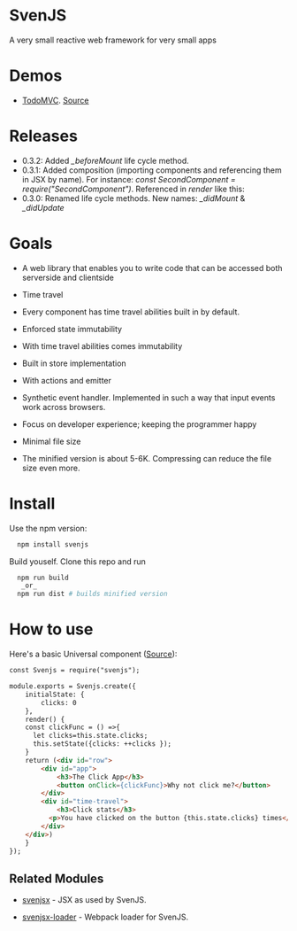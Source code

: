 # SvenJS

A very small reactive web framework for very small apps

# Demos

  - [TodoMVC](http://svenjs-todomvc.herokuapp.com/). [Source](https://github.com/svenanders/svenjs-todomvc)

# Releases

 - 0.3.2: Added *_beforeMount* life cycle method. 
 - 0.3.1: Added composition (importing components and referencing them in JSX by name). For instance: _const SecondComponent = require("SecondComponent")_. Referenced in _render_ like this: _<SecondComponent />_
 - 0.3.0: Renamed life cycle methods. New names: *_didMount* & *_didUpdate*

# Goals

 - A web library that enables you to write code that can be accessed both serverside and clientside

 - Time travel

  - Every component has time travel abilities built in by default.

 - Enforced state immutability

  - With time travel abilities comes immutability

 - Built in store implementation

  - With actions and emitter

 - Synthetic event handler. Implemented in such a way that input events work across browsers.

 - Focus on developer experience; keeping the programmer happy

 - Minimal file size

  - The minified version is about 5-6K. Compressing can reduce the file size even more.

# Install

Use the npm version:

```bash
  npm install svenjs
```

Build youself. Clone this repo and run

```bash
  npm run build
   _or_
  npm run dist # builds minified version
```

# How to use 

Here's a basic Universal component ([Source](https://github.com/svenanders/svenjs-example-clicky)):

```html
const Svenjs = require("svenjs");

module.exports = Svenjs.create({
    initialState: {
        clicks: 0
    },
    render() {
    const clickFunc = () =>{
      let clicks=this.state.clicks;
      this.setState({clicks: ++clicks });
    }
    return (<div id="row">
        <div id="app">
            <h3>The Click App</h3>
            <button onClick={clickFunc}>Why not click me?</button>
        </div>
        <div id="time-travel">
            <h3>Click stats</h3>
          <p>You have clicked on the button {this.state.clicks} times</p>
        </div>
    </div>)
    }
});
```

## Related Modules

* [svenjsx](https://github.com/svenanders/svenjsx) - JSX as used by SvenJS.

* [svenjsx-loader](https://github.com/svenanders/svenjsx-loader) - Webpack loader for SvenJS.

